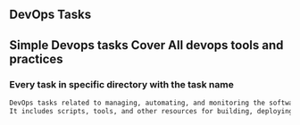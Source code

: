 ## DevOps Tasks
## Simple Devops tasks Cover All devops tools and practices
### Every task in specific directory with the task name 
```bash
DevOps tasks related to managing, automating, and monitoring the software development lifecycle. 
It includes scripts, tools, and other resources for building, deploying, and maintaining applications.
```
